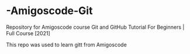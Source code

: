 # -Amigoscode-Git
Repository for Amigoscode course Git and GitHub Tutorial For Beginners | Full Course [2021]

This repo was used to learn gitt from Amigoscode
